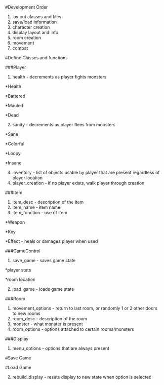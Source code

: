 #Development Order
1. lay out classes and files
2. save/load information
3. character creation
4. display layout and info
5. room creation
6. movement
7. combat


#Define Classes and functions

###Player
1. health - decrements as player fights monsters

*Health

*Battered

*Mauled

*Dead

2. sanity - decrements as player flees from monsters

*Sane

*Colorful

*Loopy

*Insane

3. inventory - list of objects usable by player that are present regardless of player location
4. player_creation - if no player exists, walk player through creation 

###Item
1. item_desc - description of the item
2. item_name - item name
3. item_function - use of item

*Weapon

*Key

*Effect - heals or damages player when used

###GameControl
1. save_game - saves game state

*player stats

*room location

2. load_game - loads game state

###Room
1. movement_options - return to last room, or randomly 1 or 2 other doors to new rooms
2. room_desc - description of the room
3. monster - what monster is present
4. room_options - options attached to certain rooms/monsters

###Display
1. menu_options - options that are always present

#Save Game

#Load Game

2. rebuild_display - resets display to new state when option is selected





